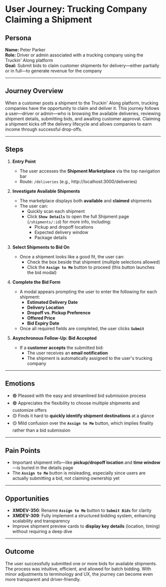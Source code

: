 # User Journey: Trucking Company Claiming a Shipment

## Persona

**Name:** Peter Parker  
**Role:** Driver or admin associated with a trucking company using the Truckin' Along platform  
**Goal:** Submit bids to claim customer shipments for delivery—either partially or in full—to generate revenue for the company

---

## Journey Overview

When a customer posts a shipment to the Truckin' Along platform, trucking companies have the opportunity to claim and deliver it. This journey follows a user—driver or admin—who is browsing the available deliveries, reviewing shipment details, submitting bids, and awaiting customer approval. Claiming a shipment kicks off the delivery lifecycle and allows companies to earn income through successful drop-offs.

---

## Steps

1. **Entry Point**

   - The user accesses the **Shipment Marketplace** via the top navigation bar
   - Route: `/deliveries` (e.g., http://localhost:3000/deliveries)

2. **Investigate Available Shipments**

   - The marketplace displays both **available** and **claimed** shipments
   - The user can:
     - Quickly scan each shipment
     - Click **`Show Details`** to open the full Shipment page (`/shipments/:id`) for more info, including:
       - Pickup and dropoff locations
       - Expected delivery window
       - Package details

3. **Select Shipments to Bid On**

   - Once a shipment looks like a good fit, the user can:
     - Check the box beside that shipment (multiple selections allowed)
     - Click the **`Assign to Me`** button to proceed (this button launches the bid modal)

4. **Complete the Bid Form**

   - A modal appears prompting the user to enter the following for each shipment:
     - **Estimated Delivery Date**
     - **Delivery Location**
     - **Dropoff vs. Pickup Preference**
     - **Offered Price**
     - **Bid Expiry Date**
   - Once all required fields are completed, the user clicks **`Submit`**

5. **Asynchronous Follow-Up: Bid Accepted**

   - If a **customer accepts** the submitted bid:
     - The user receives an **email notification**
     - The shipment is automatically assigned to the user's trucking company

---

## Emotions

- 🟢 Pleased with the easy and streamlined bid submission process
- 🟢 Appreciates the flexibility to choose multiple shipments and customize offers
- 🟡 Finds it hard to **quickly identify shipment destinations** at a glance
- 🟡 Mild confusion over the **`Assign to Me`** button, which implies finality rather than a bid submission

---

## Pain Points

- Important shipment info—like **pickup/dropoff location** and **time window**—is buried in the details page
- The **`Assign to Me`** button is misleading, especially since users are actually submitting a bid, not claiming ownership yet

---

## Opportunities

- **XMDEV-350**: Rename **`Assign to Me`** button to **`Submit Bids`** for clarity
- **XMDEV-309**: Fully implement a structured bidding system, enhancing scalability and transparency
- Improve shipment preview cards to **display key details** (location, timing) without requiring a deep dive

---

## Outcome

The user successfully submitted one or more bids for available shipments. The process was intuitive, efficient, and allowed for batch bidding. With minor adjustments to terminology and UX, the journey can become even more transparent and driver-friendly.
